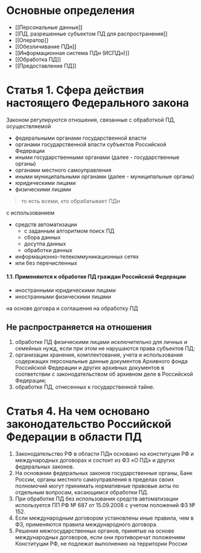 # Основные определения

- [[Персональные данные]]
- [[ПД, разрешенные субъектом ПД для распространения]]
- [[Оператор]]
- [[Обезличивание ПДн]]
- [[Информационная система ПДн (ИСПДн)]]
- [[Обработка ПД]]
- [[Предоставление ПД]]

# Статья 1. Сфера действия настоящего Федерального закона

Законом регулируются отношения, связанные с обработкой ПД, осуществляемой

- федеральными органами государственной власти
- органами государственной власти субъектов Российской Федерации
- иными государственными органами (далее - государственные органы)
- органами местного самоуправления
- иными муниципальными органами (далее - муниципальные органы)
- юридическими лицами
- физическими лицами

> то есть всеми, кто обрабатывает ПДн 

с использованием

- средств автоматизации
    - с заданным алгоритмом поиск ПД
    - сбора данных
    - досутпа данных
    - обработки данных
- информационно-телекоммуникационных сетях
- или без перечисленных

#### 1.1. Применяются к обработке ПД граждан Российской Федерации

- иностранными юридическими лицами
- иностранными физическими лицами

на основе договра и соглашения на обработку ПД


## Не распространяется на отношения

1. обработке ПД физическими лицами исключительно для личных и семейных нужд, если при этом не нарушаются права субъектов ПД;
2. организации хранения, комплектования, учета и использования содержащих персональные данные документов Архивного фонда Российской Федерации и других архивных документов в соответствии с законодательством об архивном деле в Российской Федерации;
3. обработке ПД, отнесенных к государственной тайне.

# Статья 4. На чем основано законодательство Российской Федерации в области ПД

1. Законодательство РФ в области ПДн основано на конституции РФ и международных договорах и состоит из ФЗ «О ПД» и других федеральных законов.
2. На основании федеральных законов государственные органы, Банк России, органы местного самоуправления в пределах своих полномочий могут принимать нормативные правовые акты по отдельным вопросам, касающимся обработки ПД.
3. При обработке ПД без использования средств автоматизации используется ПП РФ № 687 от 15.09.2008 с учетом положений ФЗ № 152.
4. Если международным договором установлены иные правила, чем в ФЗ, применяются правила международного договора.
5. Решения межгосударственных органов, принятые на основе международных договоров, если они противоречат положениям Конституции РФ, не подлежат выполнению на территории России
